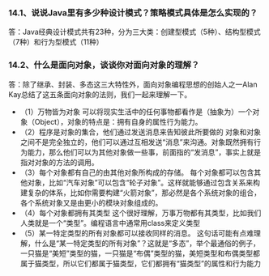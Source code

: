 ### 14.1、说说Java里有多少种设计模式？策略模式具体是怎么实现的？
答：Java经典设计模式共有23种，分为三大类：创建型模式（5种）、结构型模式（7种）和行为型模式（11种）
### 14.2、什么是面向对象，谈谈你对面向对象的理解？
答：除了继承、封装、多态这三大特性外，面向对象编程思想的创始人之一Alan Kay总结了这五条面向对象的法则，我们一起来理解一下。
- （1）万物皆为对象
可以将现实生活中的任何事物都看作是（抽象为）一个对象（Object），对象的特点是：拥有自身的属性行为能力。
- （2）程序是对象的集合，他们通过发送消息来告知彼此所要做的
对象和对象之间不是完全独立的，他们可以通过互相发送“消息”来沟通。对象既然拥有行为能力，那么他们可以为其他对象做一些事，前面指的“发消息”，事实上就是指对对象的方法的调用。
- （3）每个对象都有自己的由其他对象所构成的存储。
每个对象都可以包含其他对象，比如“汽车对象”可以包含“轮子对象”。这样就能够通过包含关系来构建复杂的体系，比如你需要构建“火箭对象”，那必然是各个系统对象的组合，各个系统对象又是由更小的模块对象组成的。
- （4）每个对象都拥有其类型
这个很好理解，万事万物都有其类型，比如我们人类就是一个“类型”。编程语言中通常用class来定义类型
- （5）某一特定类型的所有对象都可以接收同样的消息。
这句话可能有点难理解，什么是“某一特定类型的所有对象”？这就是“多态”，举个最通俗的例子，一只猫是“美短”类型的猫，一只猫是“布偶”类型的猫，美短类型和布偶类型都属于猫类型，所以它们都属于猫类型，它们都拥有“猫类型”的属性和行为能力
